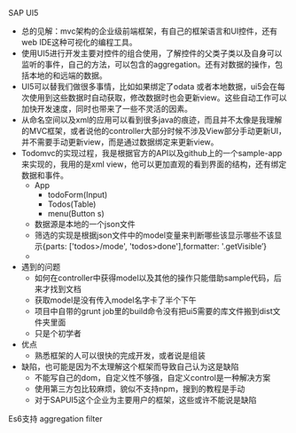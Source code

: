 SAP UI5
- 总的见解：mvc架构的企业级前端框架，有自己的框架语言和UI控件，还有web IDE这种可视化的编程工具。
- 使用UI5进行开发主要对控件的组合使用，了解控件的父类子类以及自身可以监听的事件，自己的方法，可以包含的aggregation。还有对数据的操作，包括本地的和远端的数据。
- UI5可以替我们做很多事情，比如如果绑定了odata 或者本地数据，ui5会在每次使用到这些数据时自动获取，修改数据时也会更新view。这些自动工作可以加快开发速度，同时也带来了一些不灵活的因素。
- 从命名空间以及xml的应用可以看到很多java的痕迹，而且并不太像是我理解的MVC框架，或者说他的controller大部分时候不涉及View部分手动更新UI，并不需要手动更新view，而是通过数据绑定来更新view。
- Todomvc的实现过程，我是根据官方的API以及github上的一个sample-app来实现的，我用的是xml view，他可以更加直观的看到界面的结构，还有绑定数据和事件。
    - App
        - todoForm(Input)
        - Todos(Table)
        - menu(Button s)
    - 数据源是本地的一个json文件
    - 筛选的实现是根据json文件中的model变量来判断哪些该显示哪些不该显示{parts: ['todos>/mode', 'todos>done'],formatter: '.getVisible’}
    - 
- 遇到的问题
    - 如何在controller中获得model以及其他的操作只能借助sample代码，后来才找到文档
    - 获取model是没有传入model名字卡了半个下午
    - 项目中自带的grunt job里的build命令没有把ui5需要的库文件搬到dist文件夹里面
    - 只是个初学者
- 优点
    - 熟悉框架的人可以很快的完成开发，或者说是组装
- 缺陷，也可能是因为不太理解这个框架而导致自己认为这是缺陷
    - 不能写自己的dom，自定义性不够强，自定义control是一种解决方案
    - 使用第三方包比较麻烦，貌似不支持npm，搜到的教程是手动
    - 对于SAPUI5这个企业为主要用户的框架，这些或许不能说是缺陷

Es6支持
aggregation
filter
